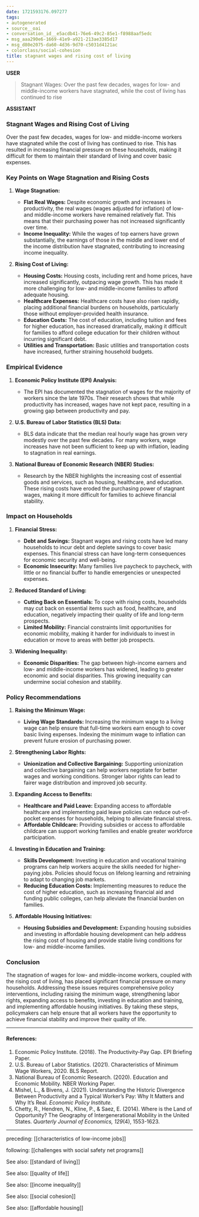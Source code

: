 ```yaml
---
date: 1721593176.097277
tags:
- autogenerated
- source__oai
- conversation_id__e5acdb41-76e6-49c2-85e1-f8988aaf5edc
- msg_aaa290e6-1669-41e9-a921-213ae3385d17
- msg_d80e2075-da60-4d36-9d70-c5031d4121ac
- colorclass/social-cohesion
title: stagnant wages and rising cost of living
---
```


**USER**

> Stagnant Wages: Over the past few decades, wages for low- and middle-income workers have stagnated, while the cost of living has continued to rise


**ASSISTANT**

### Stagnant Wages and Rising Cost of Living

Over the past few decades, wages for low- and middle-income workers have stagnated while the cost of living has continued to rise. This has resulted in increasing financial pressure on these households, making it difficult for them to maintain their standard of living and cover basic expenses.

### Key Points on Wage Stagnation and Rising Costs

1. **Wage Stagnation:**
   - **Flat Real Wages:** Despite economic growth and increases in productivity, the real wages (wages adjusted for inflation) of low- and middle-income workers have remained relatively flat. This means that their purchasing power has not increased significantly over time.
   - **Income Inequality:** While the wages of top earners have grown substantially, the earnings of those in the middle and lower end of the income distribution have stagnated, contributing to increasing income inequality.

2. **Rising Cost of Living:**
   - **Housing Costs:** Housing costs, including rent and home prices, have increased significantly, outpacing wage growth. This has made it more challenging for low- and middle-income families to afford adequate housing.
   - **Healthcare Expenses:** Healthcare costs have also risen rapidly, placing additional financial burdens on households, particularly those without employer-provided health insurance.
   - **Education Costs:** The cost of education, including tuition and fees for higher education, has increased dramatically, making it difficult for families to afford college education for their children without incurring significant debt.
   - **Utilities and Transportation:** Basic utilities and transportation costs have increased, further straining household budgets.

### Empirical Evidence

1. **Economic Policy Institute (EPI) Analysis:**
   - The EPI has documented the stagnation of wages for the majority of workers since the late 1970s. Their research shows that while productivity has increased, wages have not kept pace, resulting in a growing gap between productivity and pay.

2. **U.S. Bureau of Labor Statistics (BLS) Data:**
   - BLS data indicate that the median real hourly wage has grown very modestly over the past few decades. For many workers, wage increases have not been sufficient to keep up with inflation, leading to stagnation in real earnings.

3. **National Bureau of Economic Research (NBER) Studies:**
   - Research by the NBER highlights the increasing cost of essential goods and services, such as housing, healthcare, and education. These rising costs have eroded the purchasing power of stagnant wages, making it more difficult for families to achieve financial stability.

### Impact on Households

1. **Financial Stress:**
   - **Debt and Savings:** Stagnant wages and rising costs have led many households to incur debt and deplete savings to cover basic expenses. This financial stress can have long-term consequences for economic security and well-being.
   - **Economic Insecurity:** Many families live paycheck to paycheck, with little or no financial buffer to handle emergencies or unexpected expenses.

2. **Reduced Standard of Living:**
   - **Cutting Back on Essentials:** To cope with rising costs, households may cut back on essential items such as food, healthcare, and education, negatively impacting their quality of life and long-term prospects.
   - **Limited Mobility:** Financial constraints limit opportunities for economic mobility, making it harder for individuals to invest in education or move to areas with better job prospects.

3. **Widening Inequality:**
   - **Economic Disparities:** The gap between high-income earners and low- and middle-income workers has widened, leading to greater economic and social disparities. This growing inequality can undermine social cohesion and stability.

### Policy Recommendations

1. **Raising the Minimum Wage:**
   - **Living Wage Standards:** Increasing the minimum wage to a living wage can help ensure that full-time workers earn enough to cover basic living expenses. Indexing the minimum wage to inflation can prevent future erosion of purchasing power.

2. **Strengthening Labor Rights:**
   - **Unionization and Collective Bargaining:** Supporting unionization and collective bargaining can help workers negotiate for better wages and working conditions. Stronger labor rights can lead to fairer wage distribution and improved job security.

3. **Expanding Access to Benefits:**
   - **Healthcare and Paid Leave:** Expanding access to affordable healthcare and implementing paid leave policies can reduce out-of-pocket expenses for households, helping to alleviate financial stress.
   - **Affordable Childcare:** Providing subsidies or access to affordable childcare can support working families and enable greater workforce participation.

4. **Investing in Education and Training:**
   - **Skills Development:** Investing in education and vocational training programs can help workers acquire the skills needed for higher-paying jobs. Policies should focus on lifelong learning and retraining to adapt to changing job markets.
   - **Reducing Education Costs:** Implementing measures to reduce the cost of higher education, such as increasing financial aid and funding public colleges, can help alleviate the financial burden on families.

5. **Affordable Housing Initiatives:**
   - **Housing Subsidies and Development:** Expanding housing subsidies and investing in affordable housing development can help address the rising cost of housing and provide stable living conditions for low- and middle-income families.

### Conclusion

The stagnation of wages for low- and middle-income workers, coupled with the rising cost of living, has placed significant financial pressure on many households. Addressing these issues requires comprehensive policy interventions, including raising the minimum wage, strengthening labor rights, expanding access to benefits, investing in education and training, and implementing affordable housing initiatives. By taking these steps, policymakers can help ensure that all workers have the opportunity to achieve financial stability and improve their quality of life.

---

#### References:

1. Economic Policy Institute. (2018). The Productivity-Pay Gap. EPI Briefing Paper.
2. U.S. Bureau of Labor Statistics. (2021). Characteristics of Minimum Wage Workers, 2020. BLS Report.
3. National Bureau of Economic Research. (2020). Education and Economic Mobility. NBER Working Paper.
4. Mishel, L., & Bivens, J. (2021). Understanding the Historic Divergence Between Productivity and a Typical Worker’s Pay: Why It Matters and Why It’s Real. *Economic Policy Institute*.
5. Chetty, R., Hendren, N., Kline, P., & Saez, E. (2014). Where is the Land of Opportunity? The Geography of Intergenerational Mobility in the United States. *Quarterly Journal of Economics, 129*(4), 1553-1623.


---

preceding: [[characteristics of low-income jobs]]  


following: [[challenges with social safety net programs]]

See also: [[standard of living]]


See also: [[quality of life]]


See also: [[income inequality]]


See also: [[social cohesion]]


See also: [[affordable housing]]